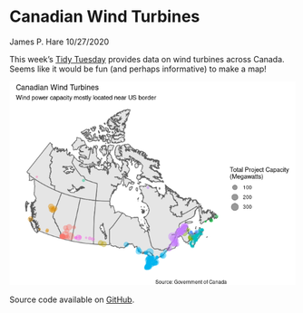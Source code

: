 Canadian Wind Turbines
================
James P. Hare
10/27/2020

This week’s [Tidy
Tuesday](https://github.com/rfordatascience/tidytuesday/blob/master/data/2020/2020-10-27/readme.md)
provides data on wind turbines across Canada. Seems like it would be fun
(and perhaps informative) to make a map\!

![](wind_turbines_files/figure-gfm/unnamed-chunk-2-1.png)<!-- -->

Source code available on [GitHub]().
